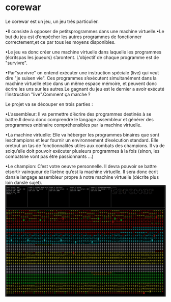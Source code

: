 # corewar

Le corewar est un jeu, un jeu très particulier.

•Il consiste à opposer de petitsprogrammes dans une machine virtuelle.•Le but du jeu est d’empêcher les autres programmes de fonctionner correctement,et ce par tous les moyens disponibles.

•Le jeu va donc créer une machine virtuelle dans laquelle les programmes (écritspas les joueurs) s’arontent. L’objectif de chaque programme est de "survivre".

•Par"survivre" on entend exécuter une instruction spéciale (live) qui veut dire "je suisen vie".
Ces programmes s’exécutent simultanément dans la machine virtuelle etce dans un même espace mémoire, et peuvent donc écrire les uns sur les autres.Le gagnant du jeu est le dernier a avoir exécuté l’instruction "live".Comment ça marche ?

Le projet va se découper en trois parties :

•L’assembleur: Il va permettre d’écrire des programmes destinés à se battre.Il devra donc comprendre le langage assembleur et générer des programmes enbinaire compréhensibles par la machine virtuelle.

•La machine virtuelle: Elle va héberger les programmes binaires que sont leschampions et leur fournir un environnement d’exécution standard. Elle oretout un tas de fonctionnalités utiles aux combats des champions. Il va de soiqu’elle doit pouvoir exécuter plusieurs programmes à la fois (sinon, les combatsne vont pas être passionnants ...)

•Le champion: C’est votre oeuvre personnelle. Il devra pouvoir se battre etsortir vainqueur de l’arène qu’est la machine virtuelle. Il sera donc écrit dansle langage assembleur propre à notre machine virtuelle (décrite plus loin dansle sujet).
![alt text](https://github.com/GentleOrea/corewar/blob/master/screenshot/exemple.png)

